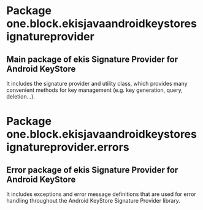 # Package one.block.ekisjavaandroidkeystoresignatureprovider

## Main package of ekis Signature Provider for Android KeyStore

It includes the signature provider and utility class, which provides many convenient methods for key management (e.g. key generation, query, deletion...).

# Package one.block.ekisjavaandroidkeystoresignatureprovider.errors

## Error package of ekis Signature Provider for Android KeyStore

It includes exceptions and error message definitions that are used for error handling throughout the Android KeyStore Signature Provider library.

